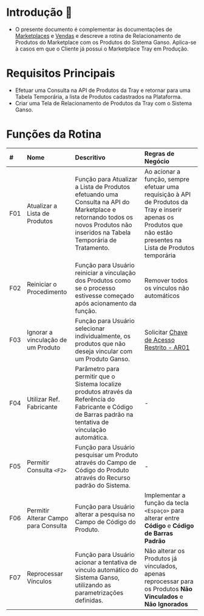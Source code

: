 # Introdução :wave:

- O presente documento é complementar às documentações de [Marketplaces](./Marketplaces.md) e [Vendas](./Vendas.md) e descreve a rotina de Relacionamento de Produtos do Marketplace com os Produtos do Sistema Ganso. Aplica-se à casos em que o Cliente já possui o Marketplace Tray em Produção.

# Requisitos Principais

- Efetuar uma Consulta na API de Produtos da Tray e retornar para uma Tabela Temporária, a lista de Produtos cadastrados na Plataforma.
- Criar uma Tela de Relacionamento de Produtos da Tray com o Sistema Ganso.

# Funções da Rotina

| #   | Nome                                 | Descritivo                                                                                                                                                                    | Regras de Negócio                                                                                                                                                 |
| :-- | :----------------------------------- | :---------------------------------------------------------------------------------------------------------------------------------------------------------------------------- | :---------------------------------------------------------------------------------------------------------------------------------------------------------------- |
| F01 | Atualizar a Lista de Produtos        | Função para Atualizar a Lista de Produtos efetuando uma Consulta na API do Marketplace e retornando todos os novos Produtos não inseridos na Tabela Temporária de Tratamento. | Ao acionar a função, sempre efetuar uma requisição à API de Produtos da Tray e inserir apenas os Produtos que não estão presentes na Lista de Produtos temporária |
| F02 | Reiniciar o Procedimento             | Função para Usuário reiniciar a vinculação dos Produtos como se o processo estivesse começado após acionamento da função.                                                     | Remover todos os vínculos não automáticos                                                                                                                         |
| F03 | Ignorar a vinculação de um Produto   | Função para Usuário selecionar individualmente, os produtos que não deseja vincular com um Produto Ganso.                                                                     | Solicitar [Chave de Acesso Restrito - AR01](#acessos-restritos)                                                                                                   |
| F04 | Utilizar Ref. Fabricante             | Parâmetro para permitir que o Sistema localize produtos através da Referência do Fabricante e Código de Barras padrão na tentativa de vínculação automática.                  | -                                                                                                                                                                 |
| F05 | Permitir Consulta `<F2>`             | Função para Usuário pesquisar um Produto através do Campo de Código do Produto através do Recurso padrão do Sistema.                                                          | -                                                                                                                                                                 |
| F06 | Permitir Alterar Campo para Consulta | Função para Usuário alterar a pesquisa no Campo de Código do Produto.                                                                                                         | Implementar a função da tecla `<Espaço>` para alterar entre **Código** e **Código de Barras Padrão**                                                              |
| F07 | Reprocessar Vínculos                 | Função para Usuário acionar a tentativa de vínculo automático do Sistema Ganso, utilizando as parametrizações definidas.                                                      | Não alterar os Produtos já vinculados, apenas reprocessar para os Produtos **Não Vinculados** e **Não Ignorados**                                                 |

